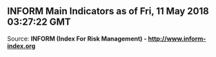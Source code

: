 ## INFORM Main Indicators as of Fri, 11 May 2018 03:27:22 GMT

Source: **INFORM (Index For Risk Management) - http://www.inform-index.org**